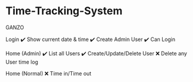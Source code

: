 # Time-Tracking-System

 GANZO
 
 
Login
✔️ Show current date & time
✔️ Create Admin User
✔️ Can Login

Home (Admin)
✔️ List all Users
✔️ Create/Update/Delete User
❌ Delete any User time log

Home (Normal)
❌ Time in/Time out
